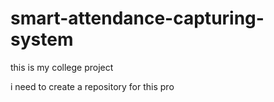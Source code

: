 # smart-attendance-capturing-system

this is my college project

i need to create a repository for this pro